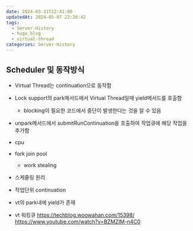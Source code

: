 ```yaml
---
date: 2024-03-31T22:41:00
updatedAt: 2024-05-07 22:26:42
tags:
  - Server-History
  - hugo_blog
  - virtual-thread
categories: Server-History
---
```

## Scheduler 및 동작방식
- Virtual Thread는 continuation으로 동작함
- Lock support의 park메서드에서 Virtual Thread일때 yield메서드를 호출함
	- blocking이 필요한 코드에서 중단이 발생한다는 것을 알 수 있음
- unpark메서드에서 submitRunContinuation을 호출하여 작업큐에 해당 작업을 추가함
 - cpu 

- fork join pool
	- work stealing
- 스케줄링 원리
- 작업단위 continuation

- vt의 park내에 yield가 존재
- vt 워킹큐
https://techblog.woowahan.com/15398/
https://www.youtube.com/watch?v=BZMZIM-n4C0